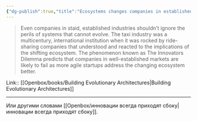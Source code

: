 ```yaml
---
{"dg-publish":true,"title":"Ecosystems changes companies in established industries","tags":["quotes"],"date":"2023-01-02T15:52:41+03:00","modified_at":"2023-05-14T14:22:17+04:00","dg-path":"/quotes/202301021552.md","permalink":"/quotes/202301021552/","dgPassFrontmatter":true}
---
```



> Even companies in staid, established industries shouldn’t ignore the perils of systems that cannot evolve. The taxi industry was a multicentury, international institution when it was rocked by ride-sharing companies that understood and reacted to the implications of the shifting ecosystem. The phenomenon known as The Innovators Dilemma predicts that companies in well-established markets are likely to fail as more agile startups address the changing ecosystem better.

Link:: [[Openbox/books/Building Evolutionary Architectures|Building Evolutionary Architectures]]

---

Или другими словами [[Openbox/инновации всегда приходят сбоку|инновации всегда приходят сбоку]].
